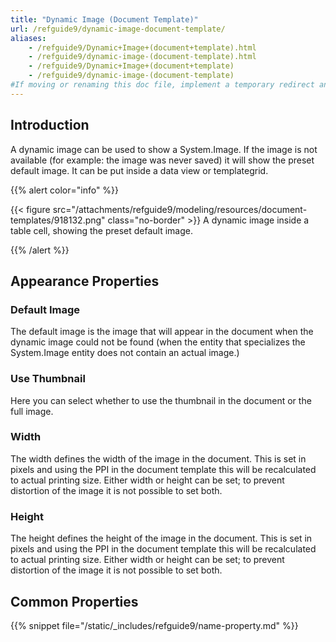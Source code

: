 ```yaml
---
title: "Dynamic Image (Document Template)"
url: /refguide9/dynamic-image-document-template/
aliases:
    - /refguide9/Dynamic+Image+(document+template).html
    - /refguide9/dynamic-image-(document-template).html
    - /refguide9/Dynamic+Image+(document+template)
    - /refguide9/dynamic-image-(document-template)
#If moving or renaming this doc file, implement a temporary redirect and let the respective team know they should update the URL in the product. See Mapping to Products for more details.
---
```


## Introduction

A dynamic image can be used to show a System.Image. If the image is not available (for example: the image was never saved) it will show the preset default image. It can be put inside a data view or templategrid.

{{% alert color="info" %}}

{{< figure src="/attachments/refguide9/modeling/resources/document-templates/918132.png" class="no-border" >}}
A dynamic image inside a table cell, showing the preset default image.

{{% /alert %}}

## Appearance Properties

### Default Image

The default image is the image that will appear in the document when the dynamic image could not be found (when the entity that specializes the System.Image entity does not contain an actual image.)

### Use Thumbnail

Here you can select whether to use the thumbnail in the document or the full image.

### Width

The width defines the width of the image in the document. This is set in pixels and using the PPI in the document template this will be recalculated to actual printing size. Either width or height can be set; to prevent distortion of the image it is not possible to set both.

### Height

The height defines the height of the image in the document. This is set in pixels and using the PPI in the document template this will be recalculated to actual printing size. Either width or height can be set; to prevent distortion of the image it is not possible to set both.

## Common Properties

{{% snippet file="/static/_includes/refguide9/name-property.md" %}}
